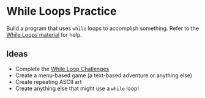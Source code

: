 # While Loops Practice
Build a program that uses `while` loops to accomplish something. Refer to the [While Loops material](StudentDesc.md) for help.

## Ideas
- Complete the [While Loop Challenges](WhileLoopChallenges.md)
- Create a menu-based game (a text-based adventure or anything else)
- Create repeating ASCII art
- Create anything else that might use a `while` loop!